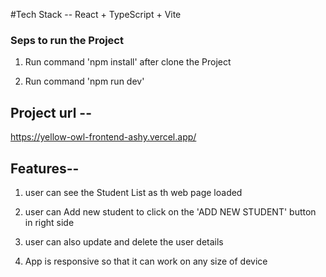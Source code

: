 #Tech Stack --  React + TypeScript + Vite

### Seps to run the Project

1. Run command 'npm install' after clone the Project

2. Run command 'npm run dev'

## Project url -- 

https://yellow-owl-frontend-ashy.vercel.app/

## Features--

1. user can see the Student List as th web page loaded 

2. user can Add new student to click on the 'ADD NEW STUDENT' button in right side

3. user can also update and  delete the user details

4. App is responsive so that it can work on any size of device 
